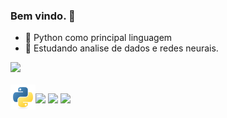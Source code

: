### Bem vindo. 🍂

- 🐍 Python como principal linguagem 
- 🤖 Estudando analise de dados e redes neurais. 

</div>
  <a href="https://github.com/ViniciusSilveiraCampos">
  <img height="180em" src="https://github-readme-stats.vercel.app/api?username=ViniciusSilveiraCampos&show_icons=true&theme=dark&include_all_commits=true&count_private=true"/>
 
<div style="display: inline_block"><br>
    <img align="left"  height="40" width="40" src="https://raw.githubusercontent.com/devicons/devicon/master/icons/python/python-original.svg">
 
  
  <a href="https://www.linkedin.com/in/vinicius-silveira-6b593b239/" target="_blank"><img src="https://img.shields.io/badge/-LinkedIn-%230077B5?style=for-the-badge&logo=linkedin&logoColor=white" target="_blank"></a> 
   <a href="https://www.instagram.com/vinicius_v_2/" target="_blank"><img src="https://img.shields.io/badge/-Instagram-%23E4405F?style=for-the-badge&logo=instagram&logoColor=white" target="_blank"></a>
   <a href="viniciuscontaescolar123@gmail.com" target="_blank"><img src="https://img.shields.io/badge/Gmail-D14836?style=for-the-badge&logo=gmail&logoColor=white" target="_blank"></a>
